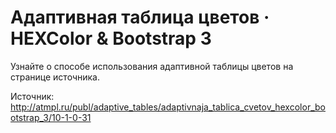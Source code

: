 Адаптивная таблица цветов · HEXColor & Bootstrap 3
====================

Узнайте о способе использования адаптивной таблицы цветов на странице источника.

Источник: http://atmpl.ru/publ/adaptive_tables/adaptivnaja_tablica_cvetov_hexcolor_bootstrap_3/10-1-0-31
